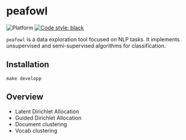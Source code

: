 # peafowl

![Platform](https://img.shields.io/badge/python-3.9-blue.svg)
<a href="https://github.com/psf/black"><img alt="Code style: black" src="https://img.shields.io/badge/code%20style-black-000000.svg"></a>


`peafowl` is a data exploration tool focused on NLP tasks. It implements unsupervised and semi-supervised algorithms for classification.

## Installation

```
make developp
```

## Overview

- Latent Dirichlet Allocation
- Guided Dirichlet Allocation
- Document clustering
- Vocab clustering
